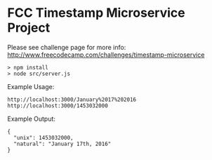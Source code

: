 # FCC Timestamp Microservice Project

Please see challenge page for more info: http://www.freecodecamp.com/challenges/timestamp-microservice

```
> npm install
> node src/server.js
```

Example Usage:
```
http://localhost:3000/January%2017%202016
http://localhost:3000/1453032000
```

Example Output:
```
{
  "unix": 1453032000,
  "natural": "January 17th, 2016"
}
```
